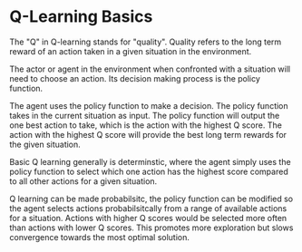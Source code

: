 # Q-Learning Basics

The "Q" in Q-learning stands for "quality". Quality refers to the long term reward of an action taken in a given situation in the environment.

The actor or agent in the environment when confronted with a situation will need to choose an action. Its decision making process is the policy function.

The agent uses the policy function to make a decision. The policy function takes in the current situation as input. The policy function will output the one best action to take, which is the action with the highest Q score. The action with the highest Q score will provide the best long term rewards for the given situation.

Basic Q learning generally is determinstic, where the agent simply uses the policy function to select which one action has the highest score compared to all other actions for a given situation.

Q learning can be made probabilsitc, the policy function can be modified so the agent selects actions probabilsitcally from a range of available actions for a situation. Actions with higher Q scores would be selected more often than actions with lower Q scores. This promotes more exploration but slows convergence towards the most optimal solution.

